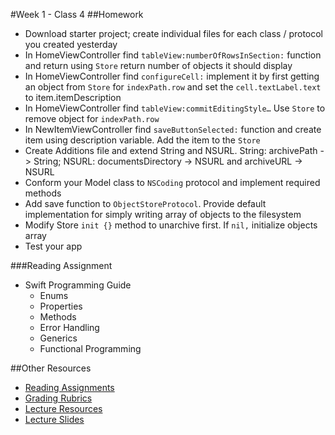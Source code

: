 #Week 1 - Class 4
##Homework
* Download starter project; create individual files for each class / protocol you created yesterday
* In HomeViewController find `tableView:numberOfRowsInSection:` function and return using `Store` return number of objects it should display
* In HomeViewController find `configureCell:` implement it by first getting an object from `Store` for `indexPath.row` and set the `cell.textLabel.text` to item.itemDescription
* In HomeViewController find `tableView:commitEditingStyle…` Use `Store` to remove object for `indexPath.row`
* In NewItemViewController find `saveButtonSelected:` function and create item using description variable. Add the item to the `Store`
* Create Additions file and extend String and NSURL. String: archivePath -> String; NSURL: documentsDirectory -> NSURL and archiveURL -> NSURL
* Conform your Model class to `NSCoding` protocol and implement required methods
* Add save function to `ObjectStoreProtocol`. Provide default implementation for simply writing array of objects to the filesystem
* Modify Store `init {}` method to unarchive first. If `nil,` initialize objects array
* Test your app

###Reading Assignment
* Swift Programming Guide
  * Enums
  * Properties
  * Methods
  * Error Handling
  * Generics
  * Functional Programming

##Other Resources
* [Reading Assignments](../../Resources/ra-grading-standard/)
* [Grading Rubrics](../../Resources/)
* [Lecture Resources](lecture/)
* [Lecture Slides](https://www.icloud.com/keynote/000U6vesUJwxPXIHFk2bnURYw#Week1_Day4)
